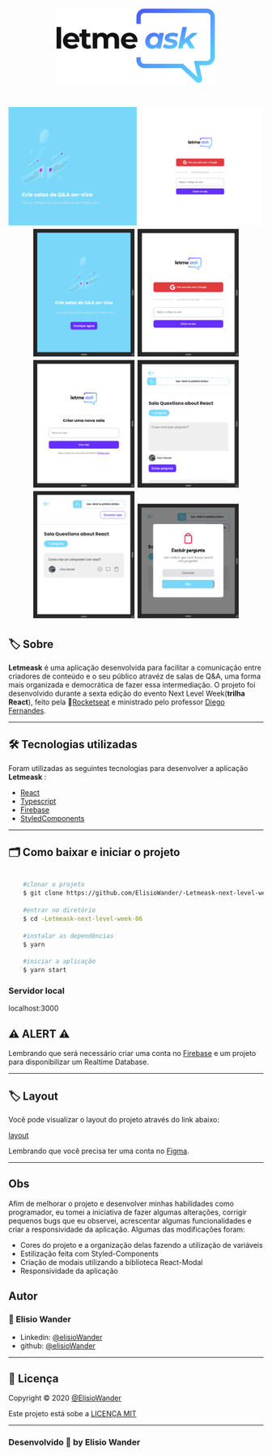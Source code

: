 <h1 align="center">
    <img src="./src/assets/images/logo.svg">
</h1>


<h1 align="center">
    <img src="./src/assets/images/readme-images/nlw-home-image.png" width="800px">
    <img src="./src/assets/images/readme-images/nlw-mobile-home-image.png" width="200px">
    <img src="./src/assets/images/readme-images/nlw-signIn-mobile-image.png" width="200px">
    <img src="./src/assets/images/readme-images/nlw-new-room-mobile-image.png" width="200px">
    <img src="./src/assets/images/readme-images/nlw-room-mobile-image.png" width="200px">
    <img src="./src/assets/images/readme-images/nlw-admin-room-mobile-image.png" width="200px">
    <img src="./src/assets/images/readme-images/nlw-delete-modal-mobile-image.png" width="200px">
</h1>

## 🏷️ Sobre 
**Letmeask** é uma aplicação desenvolvida para facilitar a comunicação entre criadores de conteúdo e o seu público atravéz de salas de Q&A, uma forma mais organizada e democrática de fazer essa intermediação. O projeto foi desenvolvido durante a sexta edição do evento Next Level Week(**trilha React**), feito pela 🚀[Rocketseat](https://rocketseat.com.br/) e ministrado pelo professor [Diego Fernandes](https://github.com/diego3g).

---

## 🛠️ Tecnologias utilizadas
Foram utilizadas as seguintes tecnologias para desenvolver a aplicação **Letmeask** :

- [React](https://reactjs.org/)
- [Typescript](https://www.typescriptlang.org/)
- [Firebase](https://firebase.google.com/)
- [StyledComponents](https://styled-components.com/)

---

## 🗂️ Como baixar e iniciar o projeto 

```bash

    #clonar o projeto
    $ git clone https://github.com/ElisioWander/-Letmeask-next-level-week-06.git

    #entrar no diretório
    $ cd -Letmeask-next-level-week-06

    #instalar as dependências
    $ yarn

    #iniciar a aplicação
    $ yarn start
```
### Servidor local
localhost:3000

## ⚠️ ALERT ⚠️
Lembrando que será necessário criar uma conta no [Firebase](https://console.firebase.google.com/) e um projeto para disponibilizar um Realtime Database.

---

## 🏷️ Layout 
Você pode visualizar o layout do projeto através do link abaixo:

[layout](https://www.figma.com/file/u0BQK8rCf2KgzcukdRRCWh/Letmeask/duplicate?node-id=0%3A1)

Lembrando que você precisa ter uma conta no [Figma](https://www.figma.com/).

---

## Obs

Afim de melhorar o projeto e desenvolver minhas habilidades como programador, eu tomei a iniciativa de fazer algumas alterações, corrigir pequenos bugs que eu observei, acrescentar algumas funcionalidades e criar a responsividade da aplicação. Algumas das modificações foram:

- Cores do projeto e a organização delas fazendo a utilização de variáveis
- Estilização feita com Styled-Components
- Criação de modais utilizando a biblioteca React-Modal
- Responsividade da aplicação

## Autor
### 👤 Elisio Wander

- Linkedin: [@elisioWander](https://www.linkedin.com/in/elisio-wander-b88b69136/)
- github: [@elisioWander](https://github.com/ElisioWander)

---
## 📝 Licença
Copyright © 2020 [@ElisioWander](https://github.com/ElisioWander/-Letmeask-next-level-week-06/blob/master/LICENSE)

Este projeto está sobe a [LICENÇA MIT](https://opensource.org/licenses/MIT)

---

### Desenvolvido 💜 by Elisio Wander
